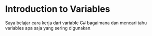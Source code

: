 # Introduction to Variables
Saya belajar cara kerja dari variable C# bagaimana dan mencari tahu variables apa saja yang sering digunakan.
